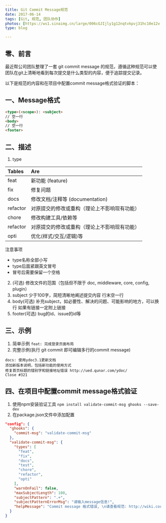 ```yaml
---
title: Git Commit Message规范
date: 2017-06-14
tags: [Git, 规范, 团队协作]
photos: [https://ws1.sinaimg.cn/large/006cGJIjly1g12nqtvkpvj31hc10e12v.jpg]
type: blog

---
```

## 零、前言
最近帮公司团队整理了一套 git commit message 的规范，遵循这种规范可以使团队在git上清晰地看到每次提交是什么类型的内容，便于追踪提交记录。

以下是规范的内容和在项目中配置commit message格式验证的脚本：

## 一、Message格式

``` html
<type>(<scope>): <subject>
// 空一行
<body>
// 空一行
<footer>
```
## 二、描述

1. type

| Tables        | Are           |
| :------------- |:-------------|
| feat      | 新功能 (feature) |
| fix      | 修复问题      |
| docs | 修改文档/注释等 (documentation)      |
| refactor      | 对原提交的修改或重构（理论上不影响现有功能）      |
| chore      | 修改构建工具/依赖等      |
| refactor      | 对原提交的修改或重构（理论上不影响现有功能）      |
| opti      | 优化(样式/交互/逻辑)等      |

注意事项
* type名称全部小写
* type后面紧跟英文冒号
* 冒号后需要保留一个空格

2. <scope>(可选)
修改文件的范围（包括但不限于 doc, middleware, core, config, plugin）
3. subject
少于100字，简短清晰地阐述提交内容
行末空一行
4. body(可选)
补充subject，如必要性、解决的问题、可能影响的地方，可以换行
如果有链接一定附上链接
5. footer(可选)
bug的id、issue的id等

## 三、示例

1. 简单示例
`feat: 完成登录页面布局`
2. 完整示例(执行 git commit 即可编辑多行的commit message)
```
docs: 使用ydoc3.1更新文档
添加新版本说明，包括新功能的使用方式
修复首页标题的错别字和链接地址错误 http://ued.qunar.com/ydoc/
Close #321
```

## 四、在项目中配置commit message格式验证
1. 使用npm安装验证工具
`npm install validate-commit-msg ghooks --save-dev`
2. 在package.json文件中添加配置

``` json
"config": {
  "ghooks": {
    "commit-msg": "validate-commit-msg"
  },
  "validate-commit-msg": {
    "types": [
      "feat",
      "fix",
      "docs",
      "test",
      "chore",
      "refactor",
      "opti"
    ],
    "warnOnFail": false,
    "maxSubjectLength": 100,
    "subjectPattern": ".+",
    "subjectPatternErrorMsg": "请输入message信息!",
    "helpMessage": "Commit message 格式错误, \n请查看规范: http://wiki.corp.qunar.com/pages/viewpage.action?pageId=159698767"
  }
}
```
